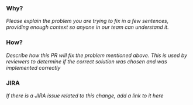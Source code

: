 ### Why?
*Please explain the problem you are trying to fix in a few sentences, providing enough context so anyone in our team can understand it.*

### How?
*Describe how this PR will fix the problem mentioned above. This is used by reviewers to determine if the correct solution was chosen and was implemented correctly*

### JIRA
*If there is a JIRA issue related to this change, add a link to it here*
